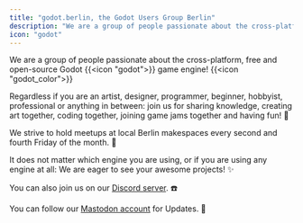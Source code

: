 ```yaml
---
title: "godot.berlin, the Godot Users Group Berlin"
description: "We are a group of people passionate about the cross-platform, free and open-source Godot game engine."
icon: "godot"
---
```


We are a group of people passionate about the cross-platform, free and open-source Godot {{<icon "godot">}} game engine! {{<icon "godot_color">}}

Regardless if you are an artist, designer, programmer, beginner, hobbyist, professional or anything in between: join us for sharing knowledge, creating art together, coding together, joining game jams together and having fun! 🚀

We strive to hold meetups at local Berlin makespaces every second and fourth Friday of the month. 🌳

It does not matter which engine you are using, or if you are using any engine at all: We are eager to see your awesome projects! ✨

You can also join us on our [Discord server](https://discord.gg/dqg7TxMRH9). ☎️

You can follow our [Mastodon account](https://mastodon.gamedev.place/@GodotUserGroupBerlin) for Updates. 📣
